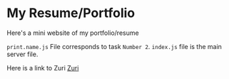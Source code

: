 # My Resume/Portfolio

Here's a mini website of my portfolio/resume

`print.name.js` File corresponds to task `Number 2`. 
`index.js` file is the main server file.

Here is a link to Zuri [Zuri](https://training.zuri.team/)

